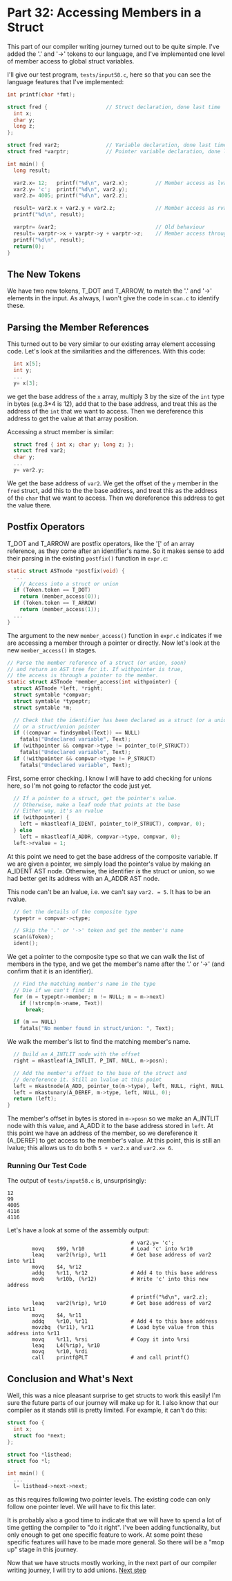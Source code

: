 # Part 32: Accessing Members in a Struct

This part of our compiler writing journey turned out to be quite simple. I've added
the '.' and '->' tokens to our language, and I've implemented one level of member
access to global struct variables.

I'll give our test program, `tests/input58.c`, here so that you can see the
language features that I've implemented:

```c
int printf(char *fmt);

struct fred {                   // Struct declaration, done last time
  int x;
  char y;
  long z;
};

struct fred var2;               // Variable declaration, done last time
struct fred *varptr;            // Pointer variable declaration, done last time

int main() {
  long result;

  var2.x= 12;   printf("%d\n", var2.x);         // Member access as lvalue, new
  var2.y= 'c';  printf("%d\n", var2.y);
  var2.z= 4005; printf("%d\n", var2.z);

  result= var2.x + var2.y + var2.z;             // Member access as rvalue, new
  printf("%d\n", result);

  varptr= &var2;                                // Old behaviour
  result= varptr->x + varptr->y + varptr->z;    // Member access through pointer, new
  printf("%d\n", result);
  return(0);
}
```

## The New Tokens

We have two new tokens, T_DOT and T_ARROW, to match the '.' and '->' elements
in the input. As always, I won't give the code in `scan.c` to identify these.

## Parsing the Member References

This turned out to be very similar to our existing array element accessing code.
Let's look at the similarities and the differences. With this code:

```c
  int x[5];
  int y;
  ...
  y= x[3];
```

we get the base address of the `x` array, multiply 3 by the size of the `int` type
in bytes (e.g.3*4 is 12), add that to the base address, and treat this as the
address of the `int` that we want to access. Then we dereference this address to
get the value at that array position.

Accessing a struct member is similar:

```c
  struct fred { int x; char y; long z; };
  struct fred var2;
  char y;
  ...
  y= var2.y;
```

We get the base address of `var2`. We get the offset of the `y` member in the
`fred` struct, add this to the the base address, and treat this as the
address of the `char` that we want to access. Then we dereference this address to
get the value there.

## Postfix Operators

T_DOT and T_ARROW are postfix operators, like the '[' of an array reference, as they
come after an identifier's name. So it makes sense to add their parsing in the
existing `postfix()` function in `expr.c`:

```c
static struct ASTnode *postfix(void) {
  ...
    // Access into a struct or union
  if (Token.token == T_DOT)
    return (member_access(0));
  if (Token.token == T_ARROW)
    return (member_access(1));
  ...
}
```

The argument to the new `member_access()` function in `expr.c` indicates if we
are accessing a member through a pointer or directly. Now let's look at the new
`member_access()` in stages.

```c
// Parse the member reference of a struct (or union, soon)
// and return an AST tree for it. If withpointer is true,
// the access is through a pointer to the member.
static struct ASTnode *member_access(int withpointer) {
  struct ASTnode *left, *right;
  struct symtable *compvar;
  struct symtable *typeptr;
  struct symtable *m;

  // Check that the identifier has been declared as a struct (or a union, later),
  // or a struct/union pointer
  if ((compvar = findsymbol(Text)) == NULL)
    fatals("Undeclared variable", Text);
  if (withpointer && compvar->type != pointer_to(P_STRUCT))
    fatals("Undeclared variable", Text);
  if (!withpointer && compvar->type != P_STRUCT)
    fatals("Undeclared variable", Text);
```

First, some error checking. I know I will have to add checking for unions here, so
I'm not going to refactor the code just yet.

```c
  // If a pointer to a struct, get the pointer's value.
  // Otherwise, make a leaf node that points at the base
  // Either way, it's an rvalue
  if (withpointer) {
    left = mkastleaf(A_IDENT, pointer_to(P_STRUCT), compvar, 0);
  } else
    left = mkastleaf(A_ADDR, compvar->type, compvar, 0);
  left->rvalue = 1;
```

At this point we need to get the base address of the composite variable. If we are
given a pointer, we simply load the pointer's value by making an A_IDENT AST node.
Otherwise, the identifier *is* the struct or union, so we had better get its address
with an A_ADDR AST node.

This node can't be an lvalue, i.e. we can't say `var2. = 5`. It has to be an rvalue.

```c
  // Get the details of the composite type
  typeptr = compvar->ctype;

  // Skip the '.' or '->' token and get the member's name
  scan(&Token);
  ident();
```

We get a pointer to the composite type so that we can walk the list of members in the
type, and we get the member's name after the '.' or '->'
(and confirm that it is an identifier).

```c
  // Find the matching member's name in the type
  // Die if we can't find it
  for (m = typeptr->member; m != NULL; m = m->next)
    if (!strcmp(m->name, Text))
      break;

  if (m == NULL)
    fatals("No member found in struct/union: ", Text);
```

We walk the member's list to find the matching member's name.

```c
  // Build an A_INTLIT node with the offset
  right = mkastleaf(A_INTLIT, P_INT, NULL, m->posn);

  // Add the member's offset to the base of the struct and
  // dereference it. Still an lvalue at this point
  left = mkastnode(A_ADD, pointer_to(m->type), left, NULL, right, NULL, 0);
  left = mkastunary(A_DEREF, m->type, left, NULL, 0);
  return (left);
}

```

The member's offset in bytes is stored in `m->posn` so we make an A_INTLIT node
with this value, and A_ADD it to the base address stored in `left`. At this
point we have an address of the member, so we dereference it (A_DEREF) to get access
to the member's value. At this point, this is still an lvalue; this allows us to do
both `5 + var2.x` and `var2.x= 6`.

### Running Our Test Code

The output of `tests/input58.c` is, unsurprisingly:

```
12
99
4005
4116
4116
```

Let's have a look at some of the assembly output:

```
                                        # var2.y= 'c';
        movq    $99, %r10               # Load 'c' into %r10
        leaq    var2(%rip), %r11        # Get base address of var2 into %r11
        movq    $4, %r12                
        addq    %r11, %r12              # Add 4 to this base address
        movb    %r10b, (%r12)           # Write 'c' into this new address

                                        # printf("%d\n", var2.z);
        leaq    var2(%rip), %r10        # Get base address of var2 into %r11
        movq    $4, %r11
        addq    %r10, %r11              # Add 4 to this base address
        movzbq  (%r11), %r11            # Load byte value from this address into %r11
        movq    %r11, %rsi              # Copy it into %rsi
        leaq    L4(%rip), %r10
        movq    %r10, %rdi
        call    printf@PLT              # and call printf()
```

## Conclusion and What's Next

Well, this was a nice pleasant surprise to get structs to work this easily!
I'm sure the future parts of our journey will make up for it. I also know that
our compiler as it stands still is pretty limited. For example, it can't do this:

```c
struct foo {
  int x;
  struct foo *next;
};

struct foo *listhead;
struct foo *l;

int main() {
  ...
  l= listhead->next->next;
```

as this requires following two pointer levels. The existing code can only follow
one pointer level. We will have to fix this later.

It is probably also a good time to indicate that we will have to spend a lot
of time getting the compiler to "do it right". I've been adding functionality,
but only enough to get one specific feature to work. At some point these specific
features will have to be made more general. So there will be a "mop up" stage 
in this journey.

Now that we have structs mostly working, in the next part of our compiler writing
journey, I will try to add unions. [Next step](../33_Unions/Readme.md)
